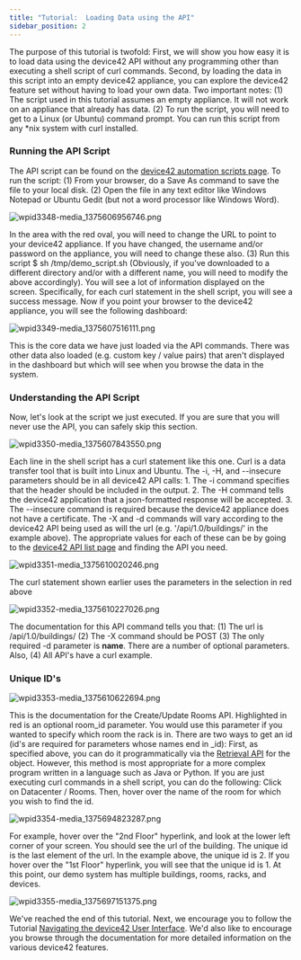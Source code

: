 ```yaml
---
title: "Tutorial:  Loading Data using the API"
sidebar_position: 2
---
```


The purpose of this tutorial is twofold: First, we will show you how easy it is to load data using the device42 API without any programming other than executing a shell script of curl commands. Second, by loading the data in this script into an empty device42 appliance, you can explore the device42 feature set without having to load your own data. Two important notes: (1) The script used in this tutorial assumes an empty appliance. It will not work on an appliance that already has data. (2) To run the script, you will need to get to a Linux (or Ubuntu) command prompt. You can run this script from any \*nix system with curl installed.

### Running the API Script

The API script can be found on the [device42 automation scripts page](https://github.com/device42/demo-data-shell-scripts). To run the script: (1) From your browser, do a Save As command to save the file to your local disk. (2) Open the file in any text editor like Windows Notepad or Ubuntu Gedit (but not a word processor like Windows Word).

![wpid3348-media_1375606956746.png](/assets/images/wpid3348-media_1375606956746.png)

In the area with the red oval, you will need to change the URL to point to your device42 appliance. If you have changed, the username and/or password on the appliance, you will need to change these also. (3) Run this script $ sh /tmp/demo\_script.sh (Obviously, if you've downloaded to a different directory and/or with a different name, you will need to modify the above accordingly). You will see a lot of information displayed on the screen. Specifically, for each curl statement in the shell script, you will see a success message. Now if you point your browser to the device42 appliance, you will see the following dashboard:

![wpid3349-media_1375607516111.png](/assets/images/wpid3349-media_1375607516111.png)

This is the core data we have just loaded via the API commands. There was other data also loaded (e.g. custom key / value pairs) that aren't displayed in the dashboard but which will see when you browse the data in the system.

### Understanding the API Script

Now, let's look at the script we just executed. If you are sure that you will never use the API, you can safely skip this section.

![wpid3350-media_1375607843550.png](/assets/images/wpid3350-media_1375607843550.png)

Each line in the shell script has a curl statement like this one. Curl is a data transfer tool that is built into Linux and Ubuntu. The -i, -H, and --insecure parameters should be in all device42 API calls: 1. The -i command specifies that the header should be included in the output. 2. The -H command tells the device42 application that a json-formatted response will be accepted. 3. The --insecure command is required because the device42 appliance does not have a certificate. The -X and -d commands will vary according to the device42 API being used as will the url (e.g. '/api/1.0/buildings/' in the example above). The appropriate values for each of these can be by going to the [device42 API list page](how-to-videos/api-imports-add-create-hardware-models.md) and finding the API you need.

![wpid3351-media_1375610020246.png](/assets/images/wpid3351-media_1375610020246.png)

The curl statement shown earlier uses the parameters in the selection in red above

![wpid3352-media_1375610227026.png](/assets/images/wpid3352-media_1375610227026.png)

The documentation for this API command tells you that: (1) The url is /api/1.0/buildings/ (2) The -X command should be POST (3) The only required -d parameter is **name**. There are a number of optional parameters. Also, (4) All API's have a curl example.

### Unique ID's

![wpid3353-media_1375610622694.png](/assets/images/wpid3353-media_1375610622694.png)

This is the documentation for the Create/Update Rooms API. Highlighted in red is an optional room\_id parameter. You would use this parameter if you wanted to specify which room the rack is in. There are two ways to get an id (id's are required for parameters whose names end in \_id): First, as specified above, you can do it programmatically via the [Retrieval API](getstarted/tutorials/tutorial-loading-data-using-the-api.md) for the object. However, this method is most appropriate for a more complex program written in a language such as Java or Python. If you are just executing curl commands in a shell script, you can do the following: Click on Datacenter / Rooms. Then, hover over the name of the room for which you wish to find the id.

![wpid3354-media_1375694823287.png](/assets/images/wpid3354-media_1375694823287.png)

For example, hover over the "2nd Floor" hyperlink, and look at the lower left corner of your screen. You should see the url of the building. The unique id is the last element of the url. In the example above, the unique id is 2. If you hover over the "1st Floor" hyperlink, you will see that the unique id is 1. At this point, our demo system has multiple buildings, rooms, racks, and devices.

![wpid3355-media_1375697151375.png](/assets/images/wpid3355-media_1375697151375.png)

We've reached the end of this tutorial. Next, we encourage you to follow the Tutorial [Navigating the device42 User Interface](getstarted/tutorials/tutorial-navigating-the-device42-user-interface.mdx). We'd also like to encourage you browse through the documentation for more detailed information on the various device42 features.
